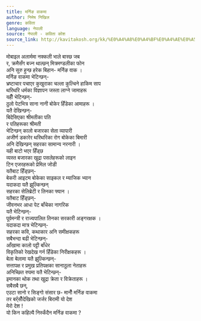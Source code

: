 ```yaml
---
title: मर्निङ वाकमा
author: निमेष निखिल
genre: कविता
language: नेपाली
source: नेपाली - कविता कोश
source_link: http://kavitakosh.org/kk/%E0%A4%A8%E0%A4%BF%E0%A4%AE%E0%A5%87%E0%A4%B7_%E0%A4%A8%E0%A4%BF%E0%A4%96%E0%A4%BF%E0%A4%B2
---
```


मोबाइल अलार्ममा नक्कली भाले बास्छ जब  
र, क्रमैसँग बज्न थाल्छन् मित्रमण्डलीका फोन  
अनि सुरु हुन्छ हरेक बिहान- मर्निङ वाक ।  
मर्निङ वाकमा भेटिन्छन्-  
भ्रष्टाचार पचाएर कुखुराका चल्ला कुल्चिने हाकिम साप  
थरिथरि धर्मका विज्ञापन जस्ता लाग्ने जामाहरू  
यहीँ भेटिन्छन्-  
ठुलो पेटभित्र साना नानी बोकेर हिँडेका आमाहरू ।  
यतै देखिन्छन्-  
बिदेसिएका श्रीमतीका पति  
र पतिहरूका श्रीमती  
भेटिन्छन् कालो बजारका सेता व्यापारी  
अजीर्ण डकारेर थरिथरिका रोग बोकेका बिमारी  
अनि देखिन्छन् सहरका सामान्य नरनारी ।  
यही बाटो भएर हिँड्छ  
व्यस्त बजारका खुद्रा पसलेहरूको लाइन  
टिन एजरहरूको प्रेमिल जोडी  
यतैबाट हिँड्छन्-  
बेकरी आइटम बोकेका साइकल र म्याजिक भ्यान  
यदाकदा यतै झुल्किन्छन्  
सहरका सेलिब्रेटी र तिनका फ्यान ।  
यतैबाट हिँड्छन्-  
जीवनभर आधा पेट बाँचेका नागरिक  
यतै भेटिन्छन्-  
पूर्वमन्त्री र राज्यपालित तिनका सरकारी अङ्गरक्षक ।  
यदाकदा मात्र भेटिन्छन्-  
सहरका कवि, कथाकार अनि समीक्षकहरू  
सबैभन्दा बढी भेटिन्छन्-  
आँखामा कालो पट्टी बाँधेर  
विकृतिको रेखदेख गर्न हिँडेका निरीक्षकहरू ।  
बेला बेलामा यतै झुल्किन्छन्-  
सत्तापक्ष र प्रमुख प्रतिपक्षका सानाठुला नेताहरू  
अनिच्छित रुपमा यतै भेटिन्छन्-  
इमानका थोक तथा खुद्रा क्रेता र विक्रेताहरू ।  
सबैसबै छन्,  
एउटा सानो र सिङ्गो संसार छ- मानौँ मर्निङ वाकमा  
तर बर्र्सौँदेखिको जर्जर बिरामी यो देश  
मेरो देश !  
यो किन कहिल्यै निस्कँदैन मर्निङ वाकमा ?

